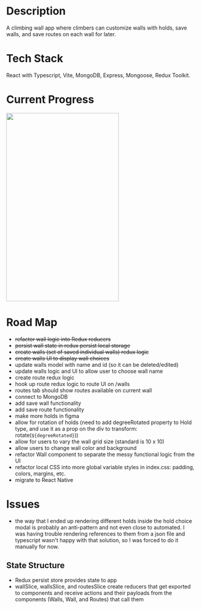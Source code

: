# Description

A climbing wall app where climbers can customize walls with holds, save walls, and save routes on each wall for later. 

# Tech Stack

React with Typescript, Vite, MongoDB, Express, Mongoose, Redux Toolkit. 

# Current Progress

<a href="url"><img src="https://j.gifs.com/8309Rm.gif" height="500" width="300" ></a>

# Road Map

- ~~refactor wall logic into Redux reducers~~
- ~~persist wall state in redux persist local storage~~
- ~~create walls (set of saved individual walls) redux logic~~
- ~~create walls UI to display wall choices~~
- update walls model with name and id (so it can be deleted/edited)
- update walls logic and UI to allow user to choose wall name
- create route redux logic
- hook up route redux logic to route UI on /walls
- routes tab should show routes available on current wall
- connect to MongoDB
- add save wall functionality 
- add save route functionality
- make more holds in figma
- allow for rotation of holds (need to add degreeRotated property to Hold type, and use it as a prop on the div to transform: rotate(`${degreeRotated}`))
- allow for users to vary the wall grid size (standard is 10 x 10)
- allow users to change wall color and background
- refactor Wall component to separate the messy functional logic from the UI 
- refactor local CSS into more global variable styles in index.css: padding, colors, margins, etc. 
- migrate to React Native

# Issues

- the way that I ended up rendering different holds inside the hold choice modal is probably an anti-pattern and not even close to automated. I was having trouble rendering references to them from a json file and typescript wasn't happy with that solution, so I was forced to do it manually for now. 

## State Structure
- Redux persist store provides state to app
- wallSlice, wallsSlice, and routesSlice create reducers that get exported to components and receive actions and their payloads from the components (Walls, Wall, and Routes) that call them